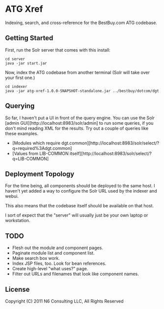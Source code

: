 # ATG Xref

Indexing, search, and cross-reference for the BestBuy.com ATG
codebase.

## Getting Started

First, run the Solr server that comes with this install:

    cd server
    java -jar start.jar

Now, index the ATG codebase from another terminal (Solr will take over
your first one.)

    cd indexer
    java -jar atg-xref-1.0.0-SNAPSHOT-standalone.jar ../bestbuy/dotcom/dgt

## Querying

So far, I haven't put a UI in front of the query engine. You can use
the Solr [admin GUI][http://localhost:8983/solr/admin] to run some
queries, if you don't mind reading XML for the results. Try out a
couple of queries like these examples.

* [Modules which require dgt.common][http://localhost:8983/solr/select/?q=required%3Adgt.common]
* [Values from LIB-COMMON itself][http://localhost:8983/solr/select/?q=LIB-COMMON]

## Deployment Topology

For the time being, all components should be deployed to the same
host. I haven't yet added a way to configure the Solr URL used by the
indexer and webui.

This also means that the codebase itself should be available on that
host.

I sort of expect that the "server" will usually just be your own
laptop or workstation.

## TODO

* Flesh out the module and component pages.
* Paginate module list and component list.
* Make search box work.
* Index JSP files, too. Look for bean references.
* Create high-level "what uses?" page.
* Filter out URLs and filenames that look like component names.

## License

Copyright (C) 2011 N6 Consulting LLC, All Rights Reserved

